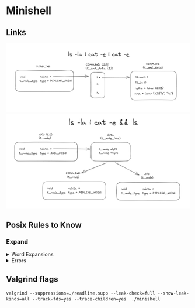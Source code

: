 # Minishell

## Links

![](assets/image1.png)
![](assets/image2.png)

## Posix Rules to Know

### Expand

<details>
<summary> Word Expansions </summary>

#### Unspecified results

The '\$' character is used to introduce parameter expansion, command substitution, or arithmetic evaluation. If an unquoted '\$' is followed by a character that is not one of the following:
* A numeric character
* The name of one of the special parameters (see Special Parameters)
* A valid first character of a variable name
* A \<left-curly-bracket\> ( '\{' )
* A \<left-parenthesis\>

the result is unspecified.
</details>

<details>
<summary> Errors </summary>

ambiguous redirect

```bash
export a="file1 file2"
ls > $a
bash: $a: ambiguous redirect
```
```bash
export a=""
< $a cat
bash: $a: ambiguous redirect
```
</details>

## Valgrind flags

```
valgrind --suppressions=./readline.supp --leak-check=full --show-leak-kinds=all --track-fds=yes --trace-children=yes  ./minishell
```